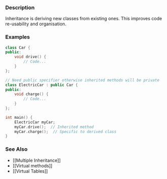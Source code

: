 ### Description
Inheritance is deriving new classes from existing ones. This improves code re-usability and organisation.

### Examples
```c++
class Car {
public:
	void drive() {
		// Code...
	}
};

// Need public specifier otherwise inherited methods will be private
class ElectricCar : public Car {
public:
	void charge() {
		// Code...
	}
};

int main() {
	ElectricCar myCar;
	myCar.drive();  // Inherited method
	myCar.charge();  // Specific to derived class
}
```

### See Also
* [[Multiple Inheritance]]
* [[Virtual methods]]
* [[Virtual Tables]]